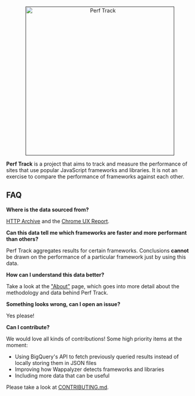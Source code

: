 <p align="center">
  <a href="">
    <img alt="Perf Track" title="Perf Track" src="https://i.imgur.com/Yl8UEWJ.png" width="400">
  </a>
</p>

**Perf Track** is a project that aims to track and measure the performance of sites that use popular JavaScript frameworks and libraries. It is not an exercise to compare the performance of frameworks against each other.

## FAQ

**Where is the data sourced from?**

[HTTP Archive](https://httparchive.org/) and the [Chrome UX Report](https://developers.google.com/web/tools/chrome-user-experience-report).

**Can this data tell me which frameworks are faster and more performant than others?**

Perf Track aggregates results for certain frameworks. Conclusions **cannot** be drawn on the performance of a particular framework just by using this data.

**How can I understand this data better?**

Take a look at the ["About"](https://perf-track.web.app/about) page, which goes into more detail about the methodology and data behind Perf Track.

**Something looks wrong, can I open an issue?**

Yes please!

**Can I contribute?**

We would love all kinds of contributions! Some high priority items at the moment:

* Using BigQuery's API to fetch previously queried results instead of locally storing them in JSON files
* Improving how Wappalyzer detects frameworks and libraries
* Including more data that can be useful

Please take a look at [CONTRIBUTING.md](./CONTRIBUTING.md).
